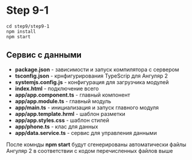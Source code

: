 # Step 9-1

```
cd step9/step9-1
npm install
npm start
```

## Сервис с данными

* **package.json** - зависимости и запуск компилятора с сервером
* **tsconfig.json** - крнфигурирования TypeScrip для Ангуляр 2
* **systemjs.config.js** - конфигурация для загрузчика модулей
* **index.html** - подключение всего
* **app/app.component.ts** - главный компонент
* **app/app.module.ts** - главный модуль
* **app/main.ts** - инициализация и запуск главного модуля
* **app/app.template.hrml** - шаблон разметки
* **app/app.styles.css** - шаблон стилей
* **app/phone.ts** - клас для данных
* **app/data.service.ts** - сервис для управления данными

После комнды **npm start** будут сгенерированы автоматически файлы Ангуляр 2 в соответствии с кодом перечисленных файлов выше
